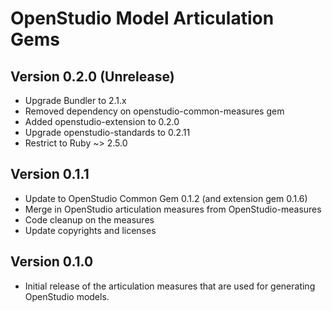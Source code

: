 # OpenStudio Model Articulation Gems

## Version 0.2.0 (Unrelease)
* Upgrade Bundler to 2.1.x
* Removed dependency on openstudio-common-measures gem
* Added openstudio-extension to 0.2.0
* Upgrade openstudio-standards to 0.2.11
* Restrict to Ruby ~> 2.5.0

## Version 0.1.1

* Update to OpenStudio Common Gem 0.1.2 (and extension gem 0.1.6)
* Merge in OpenStudio articulation measures from OpenStudio-measures
* Code cleanup on the measures
* Update copyrights and licenses 

## Version 0.1.0

* Initial release of the articulation measures that are used for generating OpenStudio models.
